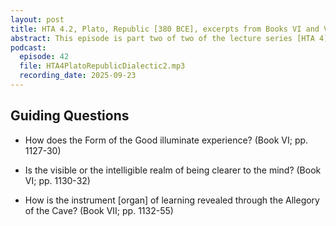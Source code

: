 ```yaml
---
layout: post
title: HTA 4.2, Plato, Republic [380 BCE], excerpts from Books VI and VII
abstract: This episode is part two of two of the lecture series [HTA 4] on Plato's Republic, excerpts from Books VI and VII.
podcast:
  episode: 42
  file: HTA4PlatoRepublicDialectic2.mp3
  recording_date: 2025-09-23
---
```


## Guiding Questions

* How does the Form of the Good illuminate experience? (Book VI; pp. 1127-30)

* Is the visible or the intelligible realm of being clearer to the mind? (Book VI; pp. 1130-32)

* How is the instrument [organ] of learning revealed through the Allegory of the Cave? (Book VII; pp. 1132-55)
